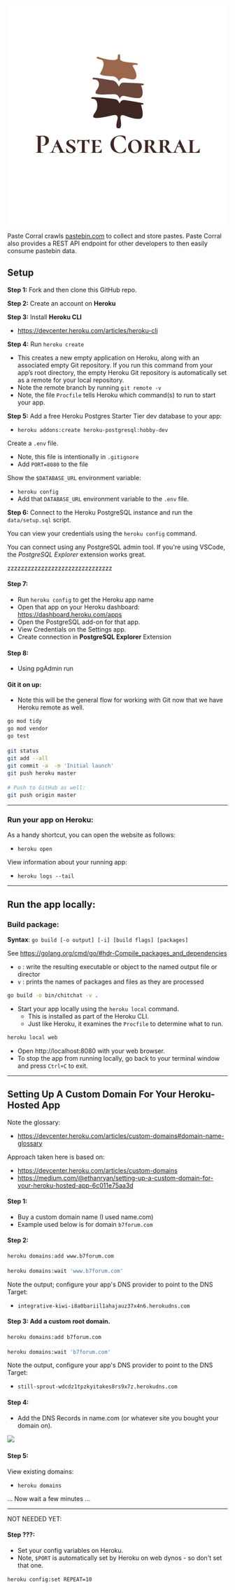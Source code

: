 


<p align="center">  
    <img src=".img/paste-corral-logo.png" alt=""/>
</p>



Paste Corral crawls [pastebin.com](pastebin.com) to collect and store pastes. Paste Corral also provides a REST API endpoint for other developers to then easily consume pastebin data. 


## Setup

**Step 1:**
Fork and then clone this GitHub repo.


**Step 2:**
Create an account on **Heroku**


**Step 3:**
Install **Heroku CLI** 
- https://devcenter.heroku.com/articles/heroku-cli


**Step 4:**
Run `heroku create`
- This creates a new empty application on Heroku, along with an associated empty Git repository. If you run this command from your app’s root directory, the empty Heroku Git repository is automatically set as a remote for your local repository.
- Note the remote branch by running `git remote -v`
- Note, the file `Procfile` tells Heroku which command(s) to run to start your app.


**Step 5:**
Add a free Heroku Postgres Starter Tier dev database to your app:
- `heroku addons:create heroku-postgresql:hobby-dev`

Create a `.env` file.
- Note, this file is intentionally in `.gitignore`
- Add `PORT=8080` to the file

Show the `$DATABASE_URL` environment variable:
- `heroku config`
- Add that `DATABASE_URL` environment variable to the `.env` file.


**Step 6:**
Connect to the Heroku PostgreSQL instance and run the `data/setup.sql` script.

You can view your credentials using the `heroku config` command.

You can connect using any PostgreSQL admin tool. If you're using VSCode, the *PostgreSQL Explorer* extension works great. 


zzzzzzzzzzzzzzzzzzzzzzzzzzzzzzz


#### Step 7:
- Run `heroku config` to get the Heroku app name
- Open that app on your Heroku dashboard: https://dashboard.heroku.com/apps
- Open the PostgreSQL add-on for that app.
- View Credentials on the Settings app.
- Create connection in **PostgreSQL Explorer** Extension

#### Step 8:
- Using pgAdmin run 


#### Git it on up:
- Note this will be the general flow for working with Git now that we have Heroku remote as well.

```sh
go mod tidy
go mod vendor
go test

git status
git add --all
git commit -a  -m 'Initial launch'
git push heroku master

# Push to GitHub as well:
git push origin master
```

---

### Run your app on **Heroku**:

As a handy shortcut, you can open the website as follows:
- `heroku open`

View information about your running app:
- `heroku logs --tail`



--- 

## Run the app locally:

### Build package:

**Syntax**: `go build [-o output] [-i] [build flags] [packages]`

See https://golang.org/cmd/go/#hdr-Compile_packages_and_dependencies
- `o` : write the resulting executable or object to the named output file or director
- `v` : prints the names of packages and files as they are processed


```sh
go build -o bin/chitchat -v .
```

- Start your app locally using the `heroku local` command.
    - This is installed as part of the Heroku CLI.
    - Just like Heroku, it examines the `Procfile` to determine what to run.

```sh
heroku local web
```

- Open http://localhost:8080 with your web browser. 
- To stop the app from running locally, go back to your terminal window and press `Ctrl+C` to exit.





---

## Setting Up A Custom Domain For Your Heroku-Hosted App

Note the glossary:
- https://devcenter.heroku.com/articles/custom-domains#domain-name-glossary

Approach taken here is based on:
- https://devcenter.heroku.com/articles/custom-domains
- https://medium.com/@ethanryan/setting-up-a-custom-domain-for-your-heroku-hosted-app-6c011e75aa3d

#### Step 1:
- Buy a custom domain name (I used name.com)
- Example used below is for domain `b7forum.com`

#### Step 2:

```sh
heroku domains:add www.b7forum.com

heroku domains:wait 'www.b7forum.com' 
```

Note the output; configure your app's DNS provider to point to the DNS Target:
- `integrative-kiwi-i8a0bariil1ahajauz37x4n6.herokudns.com`


#### Step 3: Add a custom root domain.

```sh
heroku domains:add b7forum.com

heroku domains:wait 'b7forum.com' 
```

Note the output, configure your app's DNS provider to point to the DNS Target:
- `still-sprout-wdcdz1tpzkyitakes8rs9x7z.herokudns.com`



#### Step 4:
- Add the DNS Records in name.com (or whatever site you bought your domain on).

![](docs/dns.png)


#### Step 5:
View existing domains:
- `heroku domains`

... Now wait a few minutes ...



---
NOT NEEDED YET:

#### Step ???:
 

- Set your config variables on Heroku.
- Note, `$PORT` is automatically set by Heroku on web dynos - so don't set that one.

`heroku config:set REPEAT=10`
